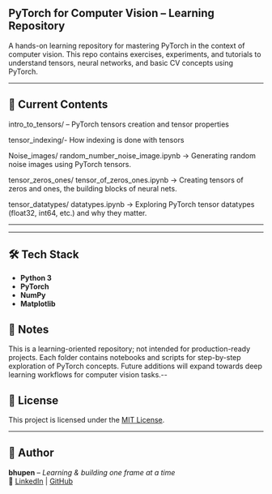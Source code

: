 
## PyTorch for Computer Vision – Learning Repository

A hands-on learning repository for mastering PyTorch in the context of computer vision. This repo contains exercises, experiments, and tutorials to understand tensors, neural networks, and basic CV concepts using PyTorch.

---

## 📂 Current Contents

intro_to_tensors/ – PyTorch tensors creation and tensor properties

tensor_indexing/-   How indexing is done with tensors

Noise_images/
random_number_noise_image.ipynb → Generating random noise images using PyTorch tensors.

tensor_zeros_ones/
tensor_of_zeros_ones.ipynb → Creating tensors of zeros and ones, the building blocks of neural nets.

tensor_datatypes/
datatypes.ipynb → Exploring PyTorch tensor datatypes (float32, int64, etc.) and why they matter.

---


---

## 🛠️ Tech Stack

- **Python 3**
- **PyTorch**
- **NumPy**
- **Matplotlib**


## 📌 Notes

This is a learning-oriented repository; not intended for production-ready projects.
Each folder contains notebooks and scripts for step-by-step exploration of PyTorch concepts.
Future additions will expand towards deep learning workflows for computer vision tasks.--

## 📜 License
This project is licensed under the [MIT License](LICENSE).

---

## 📌 Author
**bhupen** – *Learning & building one frame at a time*  
👤 [LinkedIn](https://www.linkedin.com/in/bhupenparmar/) | [GitHub](https://github.com/bhupencoD3)
